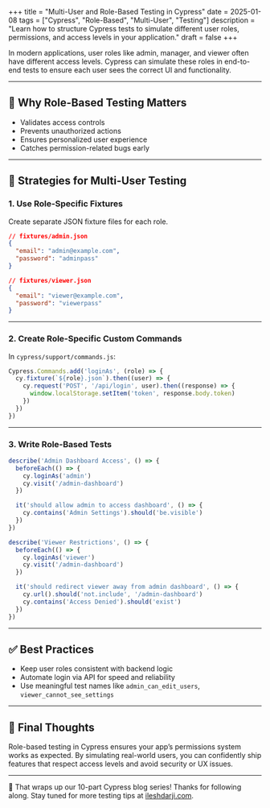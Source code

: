 +++
title = "Multi-User and Role-Based Testing in Cypress"
date = 2025-01-08
tags = ["Cypress", "Role-Based", "Multi-User", "Testing"]
description = "Learn how to structure Cypress tests to simulate different user roles, permissions, and access levels in your application."
draft = false
+++

In modern applications, user roles like admin, manager, and viewer often have different access levels. Cypress can simulate these roles in end-to-end tests to ensure each user sees the correct UI and functionality.

---

## 🧠 Why Role-Based Testing Matters

- Validates access controls
- Prevents unauthorized actions
- Ensures personalized user experience
- Catches permission-related bugs early

---

## 👥 Strategies for Multi-User Testing

### 1. Use Role-Specific Fixtures

Create separate JSON fixture files for each role.

```json
// fixtures/admin.json
{
  "email": "admin@example.com",
  "password": "adminpass"
}
```

```json
// fixtures/viewer.json
{
  "email": "viewer@example.com",
  "password": "viewerpass"
}
```

---

### 2. Create Role-Specific Custom Commands

In `cypress/support/commands.js`:

```javascript
Cypress.Commands.add('loginAs', (role) => {
  cy.fixture(`${role}.json`).then((user) => {
    cy.request('POST', '/api/login', user).then((response) => {
      window.localStorage.setItem('token', response.body.token)
    })
  })
})
```

---

### 3. Write Role-Based Tests

```javascript
describe('Admin Dashboard Access', () => {
  beforeEach(() => {
    cy.loginAs('admin')
    cy.visit('/admin-dashboard')
  })

  it('should allow admin to access dashboard', () => {
    cy.contains('Admin Settings').should('be.visible')
  })
})

describe('Viewer Restrictions', () => {
  beforeEach(() => {
    cy.loginAs('viewer')
    cy.visit('/admin-dashboard')
  })

  it('should redirect viewer away from admin dashboard', () => {
    cy.url().should('not.include', '/admin-dashboard')
    cy.contains('Access Denied').should('exist')
  })
})
```

---

## ✅ Best Practices

- Keep user roles consistent with backend logic
- Automate login via API for speed and reliability
- Use meaningful test names like `admin_can_edit_users`, `viewer_cannot_see_settings`

---

## 🚀 Final Thoughts

Role-based testing in Cypress ensures your app’s permissions system works as expected. By simulating real-world users, you can confidently ship features that respect access levels and avoid security or UX issues.

---

🎉 That wraps up our 10-part Cypress blog series! Thanks for following along. Stay tuned for more testing tips at [ileshdarji.com](https://ileshdarji.com).
